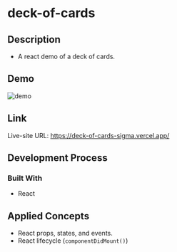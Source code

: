 # deck-of-cards

## Description

- A react demo of a deck of cards.

## Demo

![demo](deck-of-cards-demo.gif)

## Link

Live-site URL: https://deck-of-cards-sigma.vercel.app/

## Development Process

### Built With

- React

## Applied Concepts

- React props, states, and events.
- React lifecycle (`componentDidMount()`)
